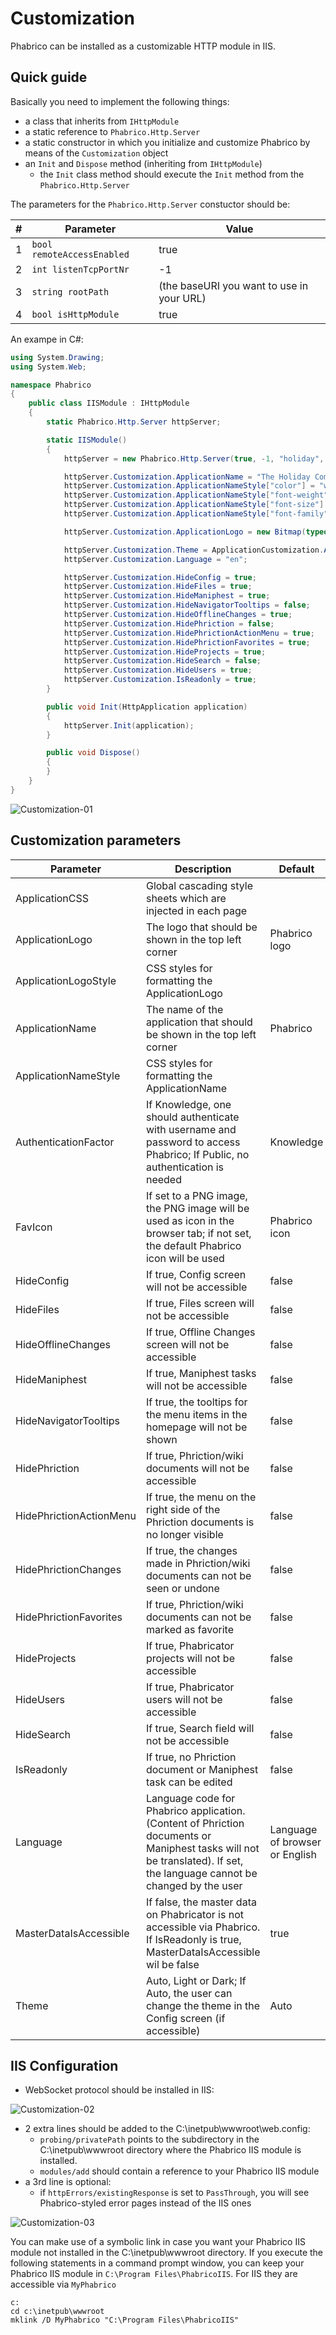 ﻿# Customization

Phabrico can be installed as a customizable HTTP module in IIS.

## Quick guide
Basically you need to implement the following things:
- a class that inherits from `IHttpModule`
- a static reference to `Phabrico.Http.Server`
- a static constructor in which you initialize and customize Phabrico by means of the `Customization` object
- an `Init` and `Dispose` method (inheriting from `IHttpModule`)
  - the `Init` class method should execute the `Init` method from the `Phabrico.Http.Server`
  
The parameters for the `Phabrico.Http.Server` constuctor should be:

| #  | Parameter                  | Value                                       |
|----|----------------------------|---------------------------------------------|
| 1  | `bool remoteAccessEnabled` | true                                        |
| 2  | `int listenTcpPortNr`      | -1                                          |
| 3  | `string rootPath`          | (the baseURI you want to use in your URL)   |
| 4  | `bool isHttpModule`        | true                                        |

An exampe in C#:

``` cs
using System.Drawing;
using System.Web;

namespace Phabrico
{
    public class IISModule : IHttpModule
    {
        static Phabrico.Http.Server httpServer;

        static IISModule()
        {
            httpServer = new Phabrico.Http.Server(true, -1, "holiday", true);

            httpServer.Customization.ApplicationName = "The Holiday Company";
            httpServer.Customization.ApplicationNameStyle["color"] = "white";
            httpServer.Customization.ApplicationNameStyle["font-weight"] = "bold";
            httpServer.Customization.ApplicationNameStyle["font-size"] = "17px";
            httpServer.Customization.ApplicationNameStyle["font-family"] = "lato,sans-serif";

            httpServer.Customization.ApplicationLogo = new Bitmap(typeof(IISModule).Assembly.GetManifestResourceStream("Phabrico.Images.logo.png"));

            httpServer.Customization.Theme = ApplicationCustomization.ApplicationTheme.Dark;
            httpServer.Customization.Language = "en";

            httpServer.Customization.HideConfig = true;
            httpServer.Customization.HideFiles = true;
            httpServer.Customization.HideManiphest = true;
            httpServer.Customization.HideNavigatorTooltips = false;
            httpServer.Customization.HideOfflineChanges = true;
            httpServer.Customization.HidePhriction = false;
            httpServer.Customization.HidePhrictionActionMenu = true;
            httpServer.Customization.HidePhrictionFavorites = true;
            httpServer.Customization.HideProjects = true;
            httpServer.Customization.HideSearch = false;
            httpServer.Customization.HideUsers = true;
            httpServer.Customization.IsReadonly = true;
        }

        public void Init(HttpApplication application)
        {
            httpServer.Init(application);
        }

        public void Dispose()
        {
        }
    }
}
```

![Customization-01](Customization-01.png) <br />


## Customization parameters

| Parameter                                   | Description                                                                                                                                                             | Default
| ------------------------------------------- | ----------------------------------------------------------------------------------------------------------------------------------------------------------------------- | -------
| ApplicationCSS                              | Global cascading style sheets which are injected in each page                                                                                                           | 
| ApplicationLogo                             | The logo that should be shown in the top left corner                                                                                                                    | Phabrico logo
| ApplicationLogoStyle                        | CSS styles for formatting the ApplicationLogo                                                                                                                           | 
| ApplicationName                             | The name of the application that should be shown in the top left corner                                                                                                 | Phabrico
| ApplicationNameStyle                        | CSS styles for formatting the ApplicationName                                                                                                                           | 
| AuthenticationFactor                        | If Knowledge, one should authenticate with username and password to access Phabrico; If Public, no authentication is needed                                             | Knowledge
| FavIcon                                     | If set to a PNG image, the PNG image will be used as icon in the browser tab; if not set, the default Phabrico icon will be used                                        | Phabrico icon
| HideConfig                                  | If true, Config screen will not be accessible                                                                                                                           | false
| HideFiles                                   | If true, Files screen will not be accessible                                                                                                                            | false
| HideOfflineChanges                          | If true, Offline Changes screen will not be accessible                                                                                                                  | false
| HideManiphest                               | If true, Maniphest tasks will not be accessible                                                                                                                         | false
| HideNavigatorTooltips                       | If true, the tooltips for the menu items in the homepage will not be shown                                                                                              | false
| HidePhriction                               | If true, Phriction/wiki documents will not be accessible                                                                                                                | false
| HidePhrictionActionMenu                     | If true, the menu on the right side of the Phriction documents is no longer visible                                                                                     | false
| HidePhrictionChanges                        | If true, the changes made in Phriction/wiki documents can not be seen or undone                                                                                         | false
| HidePhrictionFavorites                      | If true, Phriction/wiki documents can not be marked as favorite                                                                                                         | false
| HideProjects                                | If true, Phabricator projects will not be accessible                                                                                                                    | false
| HideUsers                                   | If true, Phabricator users will not be accessible                                                                                                                       | false
| HideSearch                                  | If true, Search field will not be accessible                                                                                                                            | false
| IsReadonly                                  | If true, no Phriction document or Maniphest task can be edited                                                                                                          | false
| Language                                    | Language code for Phabrico application.  (Content of Phriction documents or Maniphest tasks will not be translated). If set, the language cannot be changed by the user | Language of browser or English
| MasterDataIsAccessible                      | If false, the master data on Phabricator is not accessible via Phabrico. If IsReadonly is true, MasterDataIsAccessible wil be false                                     | true
| Theme                                       | Auto, Light or Dark; If Auto, the user can change the theme in the Config screen (if accessible)                                                                        | Auto

## IIS Configuration
* WebSocket protocol should be installed in IIS:

![Customization-02](Customization-02.png) <br />

* 2 extra lines should be added to the C:\inetpub\wwwroot\web.config:
  * `probing/privatePath` points to the subdirectory in the C:\inetpub\wwwroot directory where the Phabrico IIS module is installed.
  * `modules/add` should contain a reference to your Phabrico IIS module
* a 3rd line is optional:
  * if `httpErrors/existingResponse` is set to `PassThrough`, you will see Phabrico-styled error pages instead of the IIS ones

![Customization-03](Customization-03.png) <br />

You can make use of a symbolic link in case you want your Phabrico IIS module not installed in the C:\inetpub\wwwroot directory.
If you execute the following statements in a command prompt window, you can keep your Phabrico IIS module in `C:\Program Files\PhabricoIIS`.
For IIS they are accessible via `MyPhabrico`

```
c:
cd c:\inetpub\wwwroot
mklink /D MyPhabrico "C:\Program Files\PhabricoIIS"
```

